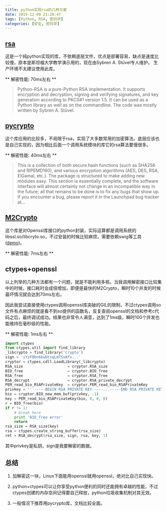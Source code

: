 ```yaml
---
title: python实现rsa的几种方案
date: 2015-12-09 21:26:47
tags: [Python, RSA, 密码学]
categories: [安全, 密码学]
---
```


## [rsa](https://pypi.python.org/pypi/rsa)

这是一个纯python实现的库，不依赖底层文件，优点是部署容易，缺点是速度比较慢，原本是斯坦福大学教学演示用的，现在由Sybren A. Stüvel专人维护。 生产环境不太建议使用此库。

<!-- more -->

** 解密性能: 70ms左右 **

> Python-RSA is a pure-Python RSA implementation. It supports encryption and decryption, signing and verifying signatures, and key generation according to PKCS#1 version 1.5. It can be used as a Python library as well as on the commandline. The code was mostly written by Sybren A. Stüvel.

## [pycrypto](https://pypi.python.org/pypi/pycrypto)

这个库应用的比较多，不局限于rsa，实现了大多数常用的加密算法。底层应该也是自己实现的，因为相比后面一个调用系统模块的库它的rsa算法要慢很多。

** 解密性能: 40ms左右 **

> This is a collection of both secure hash functions (such as SHA256 and RIPEMD160), and various encryption algorithms (AES, DES, RSA, ElGamal, etc.). The package is structured to make adding new modules easy. This section is essentially complete, and the software interface will almost certainly not change in an incompatible way in the future; all that remains to be done is to fix any bugs that show up. If you encounter a bug, please report it in the Launchpad bug tracker at…

## [M2Crypto](https://pypi.python.org/pypi/M2Crypto)

这个库是对Openssl库接口的python封装，实际运算都是调用系统的libssl.so/libcryto.so，不过安装的时候比较麻烦，需要依赖swig等工具 ([demo](https://gitlab.com/m2crypto/m2crypto_demo))。

** 解密性能: 7ms左右 **

## ctypes+openssl

以上列举的几种方法都有一个问题，就是不能利用多核。当我调用解密接口比较集中的时候，接口耗时会成倍增加，即便是最快的M2Crypto，瞬时10个并发的时候最坏情况就会达到70ms左右。

因此我尝试直接使用ctypes调用openssl库突破的GIL的限制，不过ctypes调用so文件有点麻烦的就是看不到so提供的函数名，反复查阅openssl的文档和参考c代码之后，最终调试成功。结果也非常令人满意，达到了1ms级，瞬时100个并发也能维持在毫秒级的性能。

** 解密性能: 1ms左右 **

```python
import ctypes
from ctypes.util import find_library
_libcrypto = find_library('crypto')
sign = 'iYzF0bn6kwUtsqLmTSx8fx...'
cryptor = ctypes.cdll.LoadLibrary(_libcrypto)
RSA_size                    = cryptor.RSA_size
BIO_free                    = cryptor.BIO_free
RSA_free                    = cryptor.RSA_free
RSA_decrypt                 = cryptor.RSA_private_decrypt
PEM_read_bio_RSAPrivateKey  = cryptor.PEM_read_bio_RSAPrivateKey
privkey = '''-----BEGIN RSA PRIVATE KEY-----...-----END RSA PRIVATE KEY-----'''    
bio = cryptor.BIO_new_mem_buf(privkey, -1)
key = PEM_read_bio_RSAPrivateKey(bio, 0, 0, 0)
r = BIO_free(bio)
if r != 1:
    # break here
    print 'BIO_free error'
    return
rsa_size = RSA_size(key)
rsa = ctypes.create_string_buffer(rsa_size)
ret = RSA_decrypt(rsa_size, sign, rsa, key, 1)
```

其中privkey是私钥，sign是我要解密的数据。

## 总结

1. 加解密这一块，Linux下面能用openssl就用openssl，绝对比自己实现快。

2. python+ctypes可以让你享受python便利的同时还能拥有卓越的性能，不过ctypes创建的内存空间记得要自己释放，python垃圾收集机制对其无效。

3. 一般情况下推荐用pycrypto库，文档比较全面。
